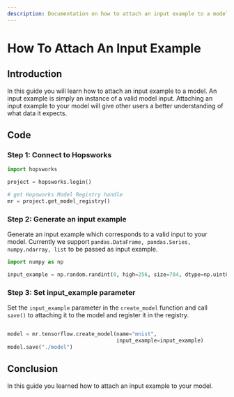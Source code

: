 ```yaml
---
description: Documentation on how to attach an input example to a model.
---
```


# How To Attach An Input Example

## Introduction

In this guide you will learn how to attach an input example to a model. An input example is simply an instance of a valid model input. Attaching an input example to your model will give other users a better understanding of what data it expects.

## Code

### Step 1: Connect to Hopsworks

```python
import hopsworks

project = hopsworks.login()

# get Hopsworks Model Registry handle
mr = project.get_model_registry()
```

### Step 2: Generate an input example

Generate an input example which corresponds to a valid input to your model. Currently we support `pandas.DataFrame, pandas.Series, numpy.ndarray, list` to be passed as input example.

```python
import numpy as np

input_example = np.random.randint(0, high=256, size=784, dtype=np.uint8)

```

### Step 3: Set input_example parameter

Set the `input_example` parameter in the `create_model` function and call `save()` to attaching it to the model and register it in the registry.
```python

model = mr.tensorflow.create_model(name="mnist",
                                   input_example=input_example)
model.save("./model")

```

## Conclusion

In this guide you learned how to attach an input example to your model.